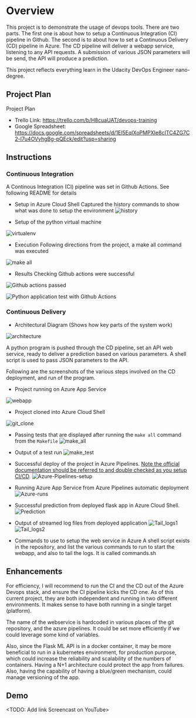# Overview

This project is to demonstrate the usage of devops tools. There are two parts. The first one is about how to setup a Continuous Integration (CI) pipeline in Github. The second is to about how to set a Continuous Delivery (CD) pipeline in Azure. The CD pipeline will deliver a webapp service, listening to any API requests. A submission of various JSON parameters will be send, the API will produce a prediction.

This project reflects everything learn in the Udacity DevOps Engineer nano-degree.

## Project Plan
Project Plan

* Trello Link: https://trello.com/b/H8cuaUAT/devops-training
* Google Spreadsheet: https://docs.google.com/spreadsheets/d/1El5EqIXoPMPXIe8cITC4ZG7C2-l7u4OVyhgBg-pQEck/edit?usp=sharing

## Instructions

### Continuous Integration

A Continous Integration (CI) pipeline was set in Github Actions. See following README for details

* Setup in Azure Cloud Shell
Captured the history commands to show what was done to setup the environment
![history](https://github.com/srossan/devops-project/blob/master/images/devops-proj-setup.png)

* Setup of the python virtual machine

![virtualenv](https://github.com/srossan/devops-project/blob/master/images/azure-cloud-shell-devops-proj-setup.png)

* Execution
Following directions from the project, a make all command was executed

![make all](https://github.com/srossan/devops-project/blob/master/images/devops-proj_make-all.png)

* Results
Checking Github actions were successful

![Github actions passed](https://github.com/srossan/devops-project/blob/master/images/devops-proj-github-actions-passed.png)

![Python application test with Github Actions](https://github.com/srossan/devops-project/workflows/Python%20application%20test%20with%20Github%20Actions/badge.svg)


### Continuous Delivery 

* Architectural Diagram (Shows how key parts of the system work)

![architecture](https://github.com/srossan/devops-project/blob/master/images/cd-diagram.png)

A python program is pushed through the CD pipeline, set an API web service, ready to deliver a prediction based on various parameters.
A shell script is used to pass JSON parameters to the API. 

Following are the screenshots of the various steps involved on the CD deployment, and run of the program.

* Project running on Azure App Service

![webapp](https://github.com/srossan/devops-project/blob/master/images/Azure-webapp-running.png)


* Project cloned into Azure Cloud Shell

![git_clone](https://github.com/srossan/devops-project/blob/master/images/Azure-Cloud-Shell-git_clone.png)

* Passing tests that are displayed after running the `make all` command from the `Makefile`
![make_all](https://github.com/srossan/devops-project/blob/master/images/Azure-Cloud-Shell-make_all.png)

* Output of a test run
![make_test](https://github.com/srossan/devops-project/blob/master/images/Azure-Cloud-Shell-make_test.png)

* Successful deploy of the project in Azure Pipelines.  [Note the official documentation should be referred to and double checked as you setup CI/CD](https://docs.microsoft.com/en-us/azure/devops/pipelines/ecosystems/python-webapp?view=azure-devops).
![Azure-Pipelines-setup](https://github.com/srossan/devops-project/blob/master/images/Azure-pipelines-setup.png)

* Running Azure App Service from Azure Pipelines automatic deployment
![Azure-runs](https://github.com/srossan/devops-project/blob/master/images/Azure-pipelines-runs.png)

* Successful prediction from deployed flask app in Azure Cloud Shell.
![Prediction](https://github.com/srossan/devops-project/blob/master/images/Azure-Cloud-Shell-prediction.png)

* Output of streamed log files from deployed application
![Tail_logs1](https://github.com/srossan/devops-project/blob/master/images/Azure-Webapp-tail_log1.png)
![Tail_logs2](https://github.com/srossan/devops-project/blob/master/images/Azure-Webapp-tail_log2.png)

* Commands to use to setup the web service in Azure
A shell script exists in the repository, and list the various commands to run to start the webapp, and also to tail the logs.
It is called commands.sh


## Enhancements

For efficiency, I will recommend to run the CI and the CD out of the Azure Devops stack, and ensure the CI pipeline kicks the CD one. As of this current project, they are both independent and running in two different environments. It makes sense to have both running in a single target (platform).

The name of the webservice is hardcoded in various places of the git repository, and the azure pipelines. It could be set more efficiently if we could leverage some kind of variables.

Also, since the Flask ML API is in a docker container, it may be more beneficial to run in a kubernetes environment, for production purpose, which could increase the reliability and scalability of the numbers of containers. 
Having a N+1 architecture could protect the app from failures. Also, having the capability of having a blue/green mechanism, could manage versioning of the app.

## Demo 

<TODO: Add link Screencast on YouTube>


